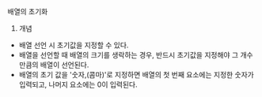 배열의 초기화
1) 개념
- 배열 선언 시 초기값을 지정할 수 있다.
- 배열을 선언할 때 배열의 크기를 생락하는 경우, 반드시 초기값을 지정해야 그 개수 만큼의 배열이 선언된다.
- 배열의 초기 값을 '숫자,(콤마)'로 지정하면 배열의 첫 번째 요소에는 지정한 숫자가 입력되고, 나머지 요소에는 0이 입력된다.